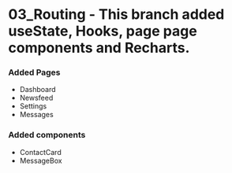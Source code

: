 # 03_Routing - This branch added useState, Hooks, page page components and Recharts.

### Added Pages
 - Dashboard
 - Newsfeed
 - Settings
 - Messages

### Added components
- ContactCard
- MessageBox